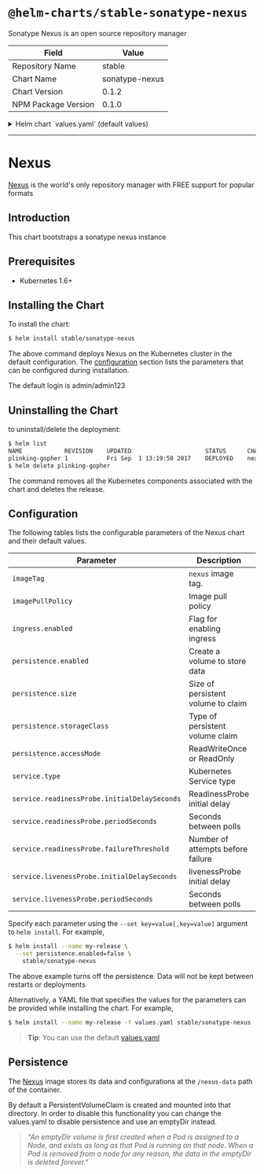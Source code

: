 # `@helm-charts/stable-sonatype-nexus`

Sonatype Nexus is an open source repository manager

| Field               | Value          |
| ------------------- | -------------- |
| Repository Name     | stable         |
| Chart Name          | sonatype-nexus |
| Chart Version       | 0.1.2          |
| NPM Package Version | 0.1.0          |

<details>

<summary>Helm chart `values.yaml` (default values)</summary>

```yaml
# Default values for nexus.
# This is a YAML-formatted file.
# Declare variables to be passed into your templates.
replicaCount: 1
image:
  repository: clearent/nexus
  tag: 3.5.1-02
service:
  name: nexus
  type: LoadBalancer
  externalPort: 8081
  internalPort: 8081
  readinessProbe:
    initialDelaySeconds: 30
    periodSeconds: 30
    failureThreshold: 6
  livenessProbe:
    initialDelaySeconds: 30
    periodSeconds: 30
  annotations:
  # foo.io/bar: "true"
ingress:
  enabled: false
  # Used to create an Ingress record.
  # hosts:
  #  - nexus.local
  # annotations:
  #  kubernetes.io/ingress.class: nginx
  #  kubernetes.io/tls-acme: "true"
  # tls: {}
  # Secrets must be manually created in the namespace.
  #  - secretName: nexus-tls
  #    hosts:
  #      - nexus.local
## Configuration if choosing to host docker registry
docker:
  enabled: false
  # Used to enable a docker registry
  # port: 5509
  # host: docker.local
## Persist data to a persitent volume
persistence:
  enabled: true
  ## If defined, storageClassName: <storageClass>
  ## If set to "-", storageClassName: "", which disables dynamic provisioning
  ## If undefined (the default) or set to null, no storageClassName spec is
  ##   set, choosing the default provisioner.  (gp2 on AWS, standard on
  ##   GKE, AWS & OpenStack)
  ##
  # storageClass: "-"
  accessMode: ReadWriteOnce
  size: 8Gi
resources:
  {}
  # We usually recommend not to specify default resources and to leave this as a conscious
  # choice for the user. This also increases chances charts run on environments with little
  # resources, such as Minikube. If you do want to specify resources, uncomment the following
  # lines, adjust them as necessary, and remove the curly braces after 'resources:'.
  # limits:
  #  cpu: "1"
  #  memory: "1Gi"
  # requests:
  #  cpu: "100m"
  #  memory: "128Mi"
```

</details>

---

# Nexus

[Nexus](https://www.sonatype.com/nexus-repository-oss) is the world's only repository manager with FREE support for popular formats

## Introduction

This chart bootstraps a sonatype nexus instance

## Prerequisites

- Kubernetes 1.6+

## Installing the Chart

To install the chart:

```bash
$ helm install stable/sonatype-nexus
```

The above command deploys Nexus on the Kubernetes cluster in the default configuration. The [configuration](#configuration) section lists the parameters that can be configured during installation.

The default login is admin/admin123

## Uninstalling the Chart

to uninstall/delete the deployment:

```bash
$ helm list
NAME           	REVISION	UPDATED                 	STATUS  	CHART      	NAMESPACE
plinking-gopher	1       	Fri Sep  1 13:19:50 2017	DEPLOYED	nexus-0.1.0	default
$ helm delete plinking-gopher
```

The command removes all the Kubernetes components associated with the chart and deletes the release.

## Configuration

The following tables lists the configurable parameters of the Nexus chart and their default values.

| Parameter                                    | Description                        | Default                                   |
| -------------------------------------------- | ---------------------------------- | ----------------------------------------- |
| `imageTag`                                   | `nexus` image tag.                 | 3.5.1-02                                  |
| `imagePullPolicy`                            | Image pull policy                  | `IfNotPresent`                            |
| `ingress.enabled`                            | Flag for enabling ingress          | false                                     |
| `persistence.enabled`                        | Create a volume to store data      | true                                      |
| `persistence.size`                           | Size of persistent volume to claim | 8Gi RW                                    |
| `persistence.storageClass`                   | Type of persistent volume claim    | nil (uses alpha storage class annotation) |
| `persistence.accessMode`                     | ReadWriteOnce or ReadOnly          | ReadWriteOnce                             |
| `service.type`                               | Kubernetes Service type            | `ClusterIP`                               |
| `service.readinessProbe.initialDelaySeconds` | ReadinessProbe initial delay       | 30                                        |
| `service.readinessProbe.periodSeconds`       | Seconds between polls              | 30                                        |
| `service.readinessProbe.failureThreshold`    | Number of attempts before failure  | 6                                         |
| `service.livenessProbe.initialDelaySeconds`  | livenessProbe initial delay        | 30                                        |
| `service.livenessProbe.periodSeconds`        | Seconds between polls              | 30                                        |

Specify each parameter using the `--set key=value[,key=value]` argument to `helm install`. For example,

```bash
$ helm install --name my-release \
  --set persistence.enabled=false \
    stable/sonatype-nexus
```

The above example turns off the persistence. Data will not be kept between restarts or deployments

Alternatively, a YAML file that specifies the values for the parameters can be provided while installing the chart. For example,

```bash
$ helm install --name my-release -f values.yaml stable/sonatype-nexus
```

> **Tip**: You can use the default [values.yaml](values.yaml)

## Persistence

The [Nexus](https://github.com/clearent/nexus) image stores its data and configurations at the `/nexus-data` path of the container.

By default a PersistentVolumeClaim is created and mounted into that directory. In order to disable this functionality
you can change the values.yaml to disable persistence and use an emptyDir instead.

> _"An emptyDir volume is first created when a Pod is assigned to a Node, and exists as long as that Pod is running on that node. When a Pod is removed from a node for any reason, the data in the emptyDir is deleted forever."_
